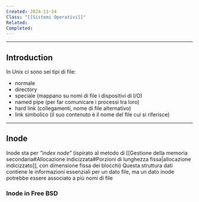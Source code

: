 ```yaml
---
Created: 2024-11-24
Class: "[[Sistemi Operativi]]"
Related: 
Completed:
---
```

---
## Introduction
In Unix ci sono sei tipi di file:
- normale
- directory
- speciale (mappano su nomi di file i dispositivi di I/O)
- named pipe (per far comunicare i processi tra loro)
- hard link (collegamenti, nome di file alternativo)
- link simbolico (il suo contenuto è il nome del file cui si riferisce)

---
## Inode
Inode sta per *”index node”* (ispirato al metodo di [[Gestione della memoria secondaria#Allocazione indicizzata#Porzioni di lunghezza fissa|allocazione indicizzato]], con dimensione fissa dei blocchi)
Questa struttura dati contiene le informazioni essenziali per un dato file, ma un dato inode potrebbe essere associato a più nomi di file

### Inode in Free BSD
 